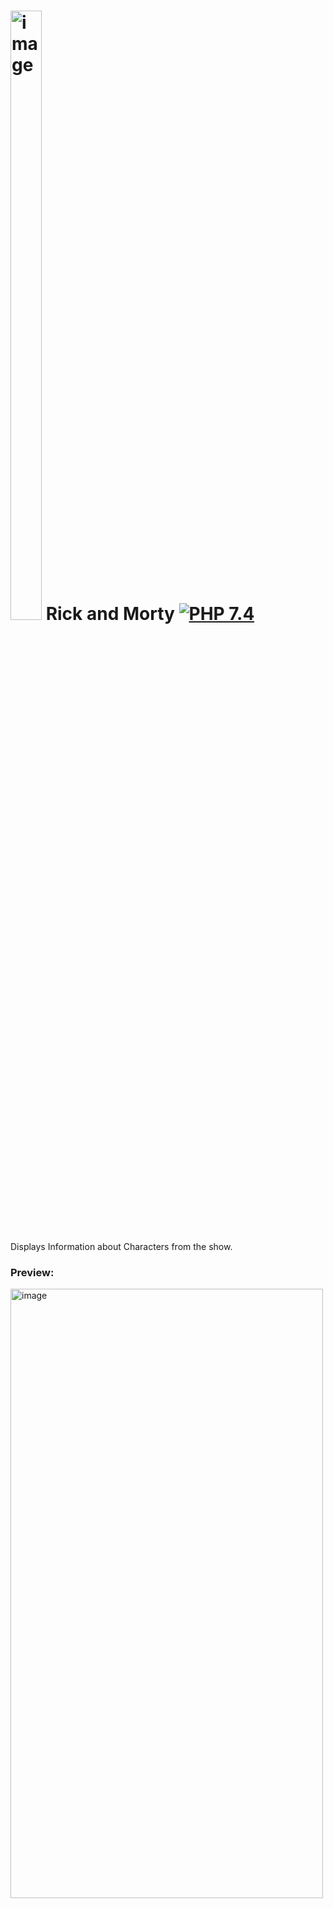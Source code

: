 # <img src="https://shorturl.at/rtJNP" width=50 height=50% alt="image"> Rick and Morty [![PHP 7.4](https://img.shields.io/badge/PHP-7.4-grey?labelColor=777BB4)](https://www.php.net/)

Displays Information about Characters from the show.

### Preview:
<img src="https://i.ibb.co/Zhjzj5H/Screenshot-2023-05-05-124120.png" width=500 height=50% alt="image">


### Installation:

1. Clone or Download the project.
2. Run:
````
composer install
````

6. Navigate to `/public` directory:
````php
cd .\public\
````
7. Start a server from the terminal
```php
php -S localhost:8000
```


8. Navigate to http://localhost:8000 to see the site.

### Resources:

* [Rick and Morty API](https://rickandmortyapi.com/documentation/)




